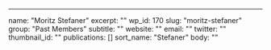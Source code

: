 ---
  name: "Moritz Stefaner"
  excerpt: ""
  wp_id: 170
  slug: "moritz-stefaner"
  group: "Past Members"
  subtitle: ""
  website: ""
  email: ""
  twitter: ""
  thumbnail_id: ""
  publications: []
  sort_name: "Stefaner"
  body: ""
